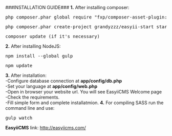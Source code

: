 ###INSTALLATION GUIDE###
<b>1.</b> After installing composer:
<pre>php composer.phar global require "fxp/composer-asset-plugin:dev-master"</pre>
 <pre>php composer.phar create-project grandyzzz/easyii-start start dev-master</pre>
<pre>composer update (if it's necessary)</pre>
<b>2.</b> After installing NodeJS:
<pre>npm install --global gulp</pre>
<pre>npm update</pre>
<b>3.</b> After installation:
<br>
-Configure database connection at <b>app/config/db.php</b>
<br>
-Set your language at <b>app/config/web.php</b>
<br>
-Open in browser your website url. You will see EasyiiCMS Welcome page
<br>
-Check the requirements.
<br>
-Fill simple form and complete installatmion.
<b>4.</b> For compiling SASS run the command line and use:
<pre>gulp watch</pre>
    
<b>EasyiiCMS</b> link: http://easyiicms.com/    
